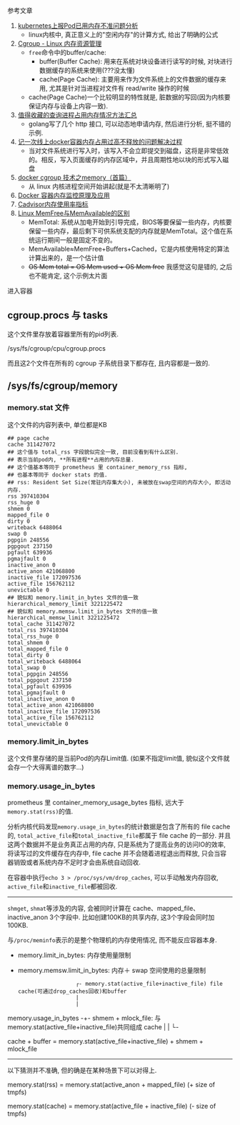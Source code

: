 参考文章

1. [kubernetes上报Pod已用内存不准问题分析](https://cloud.tencent.com/developer/article/1637682)
    - linux内核中, 真正意义上的"空闲内存"的计算方式, 给出了明确的公式
2. [Cgroup - Linux 内存资源管理](https://blog.csdn.net/bingqingsuimeng/article/details/52084184)
    - `free`命令中的buffer/cache:
        - buffer(Buffer Cache): 用来在系统对块设备进行读写的时候, 对块进行数据缓存的系统来使用(???没太懂)
        - cache(Page Cache): 主要用来作为文件系统上的文件数据的缓存来用, 尤其是针对当进程对文件有 read/write 操作的时候
    - cache(Page Cache)一个比较明显的特性就是, 脏数据的写回(因为内核要保证内存与设备上内容一致).
3. [值得收藏的查询进程占用内存情况方法汇总](https://www.cnblogs.com/tencentdb/articles/12272350.html)
    - golang写了几个 http 接口, 可以动态地申请内存, 然后进行分析, 挺不错的示例.
4. [记一次线上docker容器内存占用过高不释放的问题解决过程](https://www.unitimes.pro/p/801f510b5833e25886ae9bfd6b02f83e)
    - 当对文件系统进行写入时，该写入不会立即提交到磁盘，这将是非常低效的。相反，写入页面缓存的内存区域中，并且周期性地以块的形式写入磁盘
5. [docker cgroup 技术之memory（首篇）](https://www.cnblogs.com/charlieroro/p/10180827.html)
    - 从 linux 内核进程空间开始讲起(就是不太清晰明了)
6. [Docker 容器内存监控原理及应用](https://www.jb51.net/article/94677.htm)
7. [Cadvisor内存使用率指标](https://www.orchome.com/6745)
8. [Linux MemFree与MemAvailable的区别](https://blog.51cto.com/xujpxm/1961072)
    - MemTotal: 系统从加电开始到引导完成，BIOS等要保留一些内存，内核要保留一些内存，最后剩下可供系统支配的内存就是MemTotal。这个值在系统运行期间一般是固定不变的。
    - MemAvailable≈MemFree+Buffers+Cached，它是内核使用特定的算法计算出来的，是一个估计值
    - ~~OS Mem total = OS Mem used + OS Mem free~~ 我感觉这句是错的, 之后也不能肯定, 这个示例太片面

进入容器

## cgroup.procs 与 tasks

这个文件里存放着容器里所有的pid列表.

/sys/fs/cgroup/cpu/cgroup.procs

而且这2个文件在所有的 cgroup 子系统目录下都存在, 且内容都是一致的.

## /sys/fs/cgroup/memory 

### memory.stat 文件

这个文件的内容列表中, 单位都是KB

```
## page cache
cache 311427072
## 这个值与 total_rss 字段貌似完全一致, 目前没看到有什么区别.
## 表示当前pod内, **所有进程**占用的内存总量.
## 这个值基本等同于 prometheus 里 container_memory_rss 指标, 
## 也基本等同于 docker stats 的值.
## rss: Resident Set Size(常驻内存集大小), 未被放在swap空间的内存大小, 即活动内存.
rss 397410304
rss_huge 0
shmem 0
mapped_file 0
dirty 0
writeback 6488064
swap 0
pgpgin 248556
pgpgout 237150
pgfault 639936
pgmajfault 0
inactive_anon 0
active_anon 421068800
inactive_file 172097536
active_file 156762112
unevictable 0
## 貌似和 memory.limit_in_bytes 文件的值一致
hierarchical_memory_limit 3221225472
## 貌似和 memory.memsw.limit_in_bytes 文件的值一致
hierarchical_memsw_limit 3221225472
total_cache 311427072
total_rss 397410304
total_rss_huge 0
total_shmem 0
total_mapped_file 0
total_dirty 0
total_writeback 6488064
total_swap 0
total_pgpgin 248556
total_pgpgout 237150
total_pgfault 639936
total_pgmajfault 0
total_inactive_anon 0
total_active_anon 421068800
total_inactive_file 172097536
total_active_file 156762112
total_unevictable 0
```

### memory.limit_in_bytes

这个文件里存储的是当前Pod的内存Limit值. (如果不指定limit值, 貌似这个文件就会存一个大得离谱的数字...)

### memory.usage_in_bytes

prometheus 里 container_memory_usage_bytes 指标, 远大于`memory.stat(rss)`的值.

分析内核代码发现`memory.usage_in_bytes`的统计数据是包含了所有的 file cache 的, `total_active_file`和`total_inactive_file`都属于 file cache 的一部分. 并且这两个数据并不是业务真正占用的内存, 只是系统为了提高业务的访问IO的效率, 将读写过的文件缓存在内存中, file cache 并不会随着进程退出而释放, 只会当容器销毁或者系统内存不足时才会由系统自动回收.

在容器中执行`echo 3 > /proc/sys/vm/drop_caches`, 可以手动触发内存回收, `active_file`和`inactive_file`都被回收.

------

`shmget`, `shmat`等涉及的内容, 会被同时计算在 cache、mapped_file、inactive_anon 3个字段中. 比如创建100KB的共享内存, 这3个字段会同时加100KB.

与`/proc/meminfo`表示的是整个物理机的内存使用情况, 而不能反应容器本身.

- memory.limit_in_bytes: 内存使用量限制
- memory.memsw.limit_in_bytes: 内存＋ swap 空间使用的总量限制



                        ┌- memory.stat(active_file+inactive_file) file cache(可通过drop_caches回收)和buffer
                        |
                        |
memory.usage_in_bytes  -+- shmem + mlock_file: 与memory.stat(active_file+inactive_file)共同组成 cache
                        |
                        |
                        └- 

cache + buffer = memory.stat(active_file+inactive_file) + shmem + mlock_file

------

以下猜测并不准确, 但的确是在某种场景下可以对得上.

memory.stat(rss) = memory.stat(active_anon + mapped_file) (+ size of tmpfs)

memory.stat(cache) = memory.stat(active_file + inactive_file) (- size of tmpfs)
